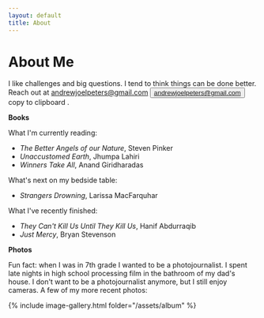 ```yaml
---
layout: default
title: About
---
```

# About Me

I like challenges and big questions. I tend to think things can be done better. Reach out at 
<span class="mobile"><a href="mailto:hi@andrewjoelpeters.com">andrewjoelpeters@gmail.com</a></span>
<span class="tooltip desktop"><button onclick='copyText("andrewjoelpeters@gmail.com")'>andrewjoelpeters@gmail.com</button>
    <span class="tooltiptext body">copy to clipboard</span>
    </span>.


**Books**

What I'm currently reading:

 - _The Better Angels of our Nature_, Steven Pinker
 - _Unaccustomed Earth_, Jhumpa Lahiri
 - _Winners Take All_, Anand Giridharadas

 What's next on my bedside table:

 - _Strangers Drowning_, Larissa MacFarquhar

 What I've recently finished:

 - _They Can't Kill Us Until They Kill Us_, Hanif Abdurraqib
 - _Just Mercy_, Bryan Stevenson

 **Photos**

 Fun fact: when I was in 7th grade I wanted to be a photojournalist. I spent late nights in high school processing film in the bathroom of my dad's house. I don't want to be a photojournalist anymore, but I still enjoy cameras. A few of my more recent photos:

 {% include image-gallery.html folder="/assets/album" %}
